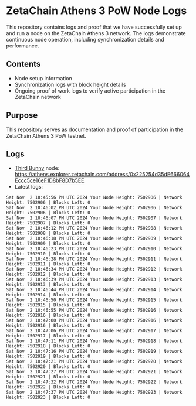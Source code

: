 # ZetaChain Athens 3 PoW Node Logs
This repository contains logs and proof that we have successfully set up and run a node on the ZetaChain Athens 3 network. The logs demonstrate continuous node operation, including synchronization details and performance.

## Contents
- Node setup information
- Synchronization logs with block height details
- Ongoing proof of work logs to verify active participation in the ZetaChain network

## Purpose
This repository serves as documentation and proof of participation in the ZetaChain Athens 3 PoW testnet.

## Logs

- [Third Bunny](https://thirdbunny.xyz/) node: https://athens.explorer.zetachain.com/address/0x225254d35dE666064Eccc5ce16eF1D8bF8D7b5EE
- Latest logs:
```
Sat Nov  2 10:45:56 PM UTC 2024 Your Node Height: 7502906 | Network Height: 7502906 | Blocks Left: 0
Sat Nov  2 10:46:02 PM UTC 2024 Your Node Height: 7502906 | Network Height: 7502906 | Blocks Left: 0
Sat Nov  2 10:46:07 PM UTC 2024 Your Node Height: 7502907 | Network Height: 7502907 | Blocks Left: 0
Sat Nov  2 10:46:12 PM UTC 2024 Your Node Height: 7502908 | Network Height: 7502908 | Blocks Left: 0
Sat Nov  2 10:46:18 PM UTC 2024 Your Node Height: 7502909 | Network Height: 7502909 | Blocks Left: 0
Sat Nov  2 10:46:23 PM UTC 2024 Your Node Height: 7502910 | Network Height: 7502910 | Blocks Left: 0
Sat Nov  2 10:46:28 PM UTC 2024 Your Node Height: 7502911 | Network Height: 7502911 | Blocks Left: 0
Sat Nov  2 10:46:34 PM UTC 2024 Your Node Height: 7502912 | Network Height: 7502912 | Blocks Left: 0
Sat Nov  2 10:46:39 PM UTC 2024 Your Node Height: 7502913 | Network Height: 7502913 | Blocks Left: 0
Sat Nov  2 10:46:44 PM UTC 2024 Your Node Height: 7502914 | Network Height: 7502914 | Blocks Left: 0
Sat Nov  2 10:46:50 PM UTC 2024 Your Node Height: 7502915 | Network Height: 7502915 | Blocks Left: 0
Sat Nov  2 10:46:55 PM UTC 2024 Your Node Height: 7502916 | Network Height: 7502916 | Blocks Left: 0
Sat Nov  2 10:47:00 PM UTC 2024 Your Node Height: 7502916 | Network Height: 7502916 | Blocks Left: 0
Sat Nov  2 10:47:06 PM UTC 2024 Your Node Height: 7502917 | Network Height: 7502917 | Blocks Left: 0
Sat Nov  2 10:47:11 PM UTC 2024 Your Node Height: 7502918 | Network Height: 7502918 | Blocks Left: 0
Sat Nov  2 10:47:16 PM UTC 2024 Your Node Height: 7502919 | Network Height: 7502919 | Blocks Left: 0
Sat Nov  2 10:47:21 PM UTC 2024 Your Node Height: 7502920 | Network Height: 7502920 | Blocks Left: 0
Sat Nov  2 10:47:27 PM UTC 2024 Your Node Height: 7502921 | Network Height: 7502921 | Blocks Left: 0
Sat Nov  2 10:47:32 PM UTC 2024 Your Node Height: 7502922 | Network Height: 7502922 | Blocks Left: 0
Sat Nov  2 10:47:37 PM UTC 2024 Your Node Height: 7502923 | Network Height: 7502923 | Blocks Left: 0
```
